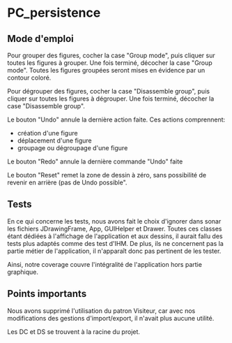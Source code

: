 # PC_persistence

## Mode d'emploi

Pour grouper des figures, cocher la case "Group mode", puis cliquer sur toutes les figures à grouper. Une fois terminé, décocher la case "Group mode". Toutes les figures groupées seront mises en évidence par un contour coloré.

Pour dégrouper des figures, cocher la case "Disassemble group", puis cliquer sur toutes les figures à dégrouper. Une fois terminé, décocher la case "Disassemble group".

Le bouton "Undo" annule la dernière action faite. Ces actions comprennent:
- création d'une figure
- déplacement d'une figure
- groupage ou dégroupage d'une figure

Le bouton "Redo" annule la dernière commande "Undo" faite

Le bouton "Reset" remet la zone de dessin à zéro, sans possibilité de revenir en arrière (pas de Undo possible".

## Tests

En ce qui concerne les tests, nous avons fait le choix d'ignorer dans sonar les fichiers JDrawingFrame, App, GUIHelper et Drawer.
Toutes ces classes étant dédiées à l'affichage de l'application et aux dessins, il aurait fallu des tests plus adaptés comme des test d'IHM. De plus, ils ne concernent pas la partie métier de l'application, il n'apparaît donc pas pertinent de les tester.

Ainsi, notre coverage couvre l'intégralité de l'application hors partie graphique.

## Points importants

Nous avons supprimé l'utilisation du patron Visiteur, car avec nos modifications des gestions d'import/export, il n'avait plus aucune utilité.

Les DC et DS se trouvent à la racine du projet.
